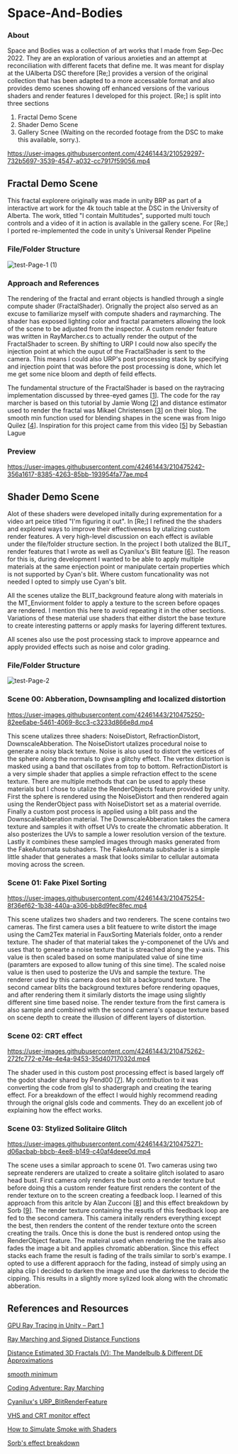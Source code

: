 # Space-And-Bodies

### About
Space and Bodies was a collection of art works that I made from Sep-Dec 2022. They are an exploration of various anxieties and an attempt at reconciliation with different facets that define me. It was meant for display at the UAlberta DSC therefore [Re;] provides a version of the original collection that has been adapted to a more accessable format and also provides demo scenes showing off enhanced versions of the various shaders and render features I developed for this project. [Re;] is split into three sections
  1. Fractal Demo Scene
  2. Shader Demo Scene
  3. Gallery Scnee (Waiting on the recorded footage from the DSC to make this available, sorry.).

https://user-images.githubusercontent.com/42461443/210529297-732b5697-3539-4547-a032-cc7917f59056.mp4

## Fractal Demo Scene
This fractal explorere originally was made in unity BRP as part of a interactive art work for the 4k touch table at the DSC in the University of Alberta. The work, titled "I contain Multitudes", supported multi touch controls and a video of it in action is available in the gallery scene. For [Re;] I ported re-implemented the code in unity's Universal Render Pipeline

### File/Folder Structure
![test-Page-1 (1)](https://user-images.githubusercontent.com/42461443/210488398-5b72b231-42ec-4873-99a5-866e64296b8b.svg)

### Approach and References
The rendering of the fractal and errant objects is handled through a single compute shader (FractalShader). Orignally the project also served as an excuse to familiarize myself with compute shaders and raymarching. The shader has exposed lighting color and fractal parameters allowing the look of the scene to be adjusted from the inspector. A custom render feature was written in RayMarcher.cs to actually render the output of the FractalShader to screen. By shifting to URP I could now also specify the injection point at which the ouput of the FractalShader is sent to the camera. This means I could also URP's post processing stack by specifying and injection point that was before the post processing is done, which let me get some nice bloom and depth of feild effects. 

The fundamental structure of the FractalShader is based on the raytracing implementation discussed by three-eyed games [[1](http://blog.three-eyed-games.com/2018/05/03/gpu-ray-tracing-in-unity-part-1/)]. The code for the ray marcher is based on this tutorial by Jamie Wong [[2](https://jamie-wong.com/2016/07/15/ray-marching-signed-distance-functions/#the-raymarching-algorithm)] and distance estimator used to render the fractal was Mikael Christensen [[3](http://blog.hvidtfeldts.net/index.php/2011/09/distance-estimated-3d-fractals-v-the-mandelbulb-different-de-approximations/)] on their blog. The smooth min function used for blending shapes in the scene was from Inigo Quilez [[4](https://www.iquilezles.org/www/articles/smin/smin.htm)]. Inspiration for this project came from this video [[5](https://youtu.be/Cp5WWtMoeKg)] by Sebastian Lague 

### Preview
https://user-images.githubusercontent.com/42461443/210475242-356a1617-8385-4263-85bb-193954fa77ae.mp4


## Shader Demo Scene
Alot of these shaders were developed initally during exprementation for a video art peice titled "I'm figuring it out". In [Re;] I refined the the shaders and explored ways to improve their effectiveness by utalizing custom render features. A very high-level discussion on each effect is avilable under the file/folder structure section. In the project I both utalized the BLIT_ render features that I wrote as well as Cyanilux's Blit feature [[6](https://github.com/Cyanilux/URP_BlitRenderFeature)]. The reason for this is, during development I wanted to be able to apply multiple materials at the same enjection point or manipulate certain properties which is not supported by Cyan's blit. Where custom funcationality was not needed I opted to simply use Cyan's blit. 

All the scenes utalize the BLIT_background feature along with materials in the MT_Enviorment folder to apply a texture to the screen before opaqes are rendered. I mention this here to avoid repeating it in the other sections. Variations of these material use shaders that either distort the base texture to create interesting patterns or apply masks for layering different textures.

All scenes also use the post processing stack to improve appearnce and apply provided effects such as noise and color grading.

### File/Folder Structure
![test-Page-2](https://user-images.githubusercontent.com/42461443/210497577-81372db4-0d39-4166-8259-597de543c253.svg)

### Scene 00: Abberation, Downsampling and localized distortion
https://user-images.githubusercontent.com/42461443/210475250-82ee6abe-5461-4069-8cc3-c3233d866e8d.mp4

This scene utalizes three shaders: NoiseDistort, RefractionDistort, DownscaleAbberation. The NoiseDistort utalizes procedural noise to generate a noisy black texture. Noise is also used to distort the vertices of the sphere along the normals to give a glitchy effect. The vertex distortion is masked using a band that oscillates from top to bottom. RefractionDistort is a very simple shader that applies a simple refraction effect to the scene texture. There are multiple methods that can be used to apply these materials but I chose to utalize the RenderObjects feature provided by unity. First the sphere is rendered using the NoiseDistort and then rendered again using the RenderObject pass with NoiseDistort set as a material override. Finally a custom post process is applied using a blit pass and the DownscaleAbberation material. The DownscaleAbberation takes the camera texture and samples it with offset UVs to create the chromatic abberation. It also posterizes the UVs to sample a lower resolution version of the texture. Lastly it combines these sampled images through masks generated from the FakeAutomata subshaders. The FakeAutomata subshader is a simple little shader that generates a mask that looks similar to cellular automata moving across the screen.

### Scene 01: Fake Pixel Sorting
https://user-images.githubusercontent.com/42461443/210475254-8f36ef62-1b38-440a-a306-bb8d9fec8fec.mp4

This scene utalizes two shaders and two renderers. The scene contains two cameras. The first camera uses a blit featuere to write distort the image using the Cam2Tex material in FauxSorting Materials folder, onto a render texture. The shader of that material takes the y-componenet of the UVs and uses that to genearte a noise texture that is streached along the y-axis. This value is then scaled based on some manipulated value of sine time (paramters are exposed to allow tuning of this sine time). The scaled noise value is then used to posterize the UVs and sample the texture. The renderer used by this camera does not blit a background texture.
The second camear blits the background textures before rendering opaques, and after rendering them it similarly distorts the image using slightly different sine time based noise. The render texture from the first camera is also sample and combined with the second camera's opaque texture based on scene depth to create the illusion of different layers of distortion.

### Scene 02: CRT effect
https://user-images.githubusercontent.com/42461443/210475262-272fc772-e74e-4e4a-9453-35d40717032d.mp4

The shader used in this custom post processing effect is based largely off the godot shader shared by Pend00 [[7](https://godotshaders.com/shader/vhs-and-crt-monitor-effect/)]. My contribution to it was converting the code from glsl to shadergraph and creating the tearing effect. For a breakdown of the effect I would highly recommend reading through the orignal glsls code and comments. They do an excellent job of explaining how the effect works.

### Scene 03: Stylized Solitaire Glitch
https://user-images.githubusercontent.com/42461443/210475271-d06acbab-bbcb-4ee8-b149-c40af4deee0d.mp4

The scene uses a similar approach to scene 01. Two cameras using two sepreate renderers are utalized to create a solitaire glitch isolated to asaro head bust. First camera only renders the bust onto a render texture but before doing this a custom render feature first renders the content of the render texture on to the screen creating a feedback loop. I learned of this approach from this aritcle by Alan Zucconi [[8](https://www.alanzucconi.com/2016/03/09/simulate-smoke-with-shaders/)] and this effect breakdown by Sorb [[9](https://twitter.com/SoerbGames/status/1570773880444448773?s=20&t=ifWw_myvdOQhEnu-xWt3eQ)]. The render texture containing the resutls of this feedback loop are fed to the second camera. This camera initally renders everything except the best, then renders the content of the render texture onto the screen creating the trails. Once this is done the bust is rendered ontop using the RenderObject feature. The mateiral used when rendering the the trails also fades the image a bit and applies chromatic abberation. Since this effect stacks each frame the result is fading of the trails similar to sorb's exampe. I opted to use a different appraoch for the fading, instead of simply using an alpha clip I decided to darken the image and use the darkness to decide the cipping. This results in a slightly more sylized look along with the chromatic abberation.

## References and Resources
[GPU Ray Tracing in Unity – Part 1](http://blog.three-eyed-games.com/2018/05/03/gpu-ray-tracing-in-unity-part-1/)

[Ray Marching and Signed Distance Functions](https://jamie-wong.com/2016/07/15/ray-marching-signed-distance-functions/#the-raymarching-algorithm)

[Distance Estimated 3D Fractals (V): The Mandelbulb & Different DE Approximations](http://blog.hvidtfeldts.net/index.php/2011/09/distance-estimated-3d-fractals-v-the-mandelbulb-different-de-approximations/)

[smooth minimum](https://www.iquilezles.org/www/articles/smin/smin.htm)

[Coding Adventure: Ray Marching](https://youtu.be/Cp5WWtMoeKg)

[Cyanilux's URP_BlitRenderFeature](https://github.com/Cyanilux/URP_BlitRenderFeature)

[VHS and CRT monitor effect](https://godotshaders.com/shader/vhs-and-crt-monitor-effect/)

[How to Simulate Smoke with Shaders](https://www.alanzucconi.com/2016/03/09/simulate-smoke-with-shaders/)

[Sorb's effect breakdown](https://twitter.com/SoerbGames/status/1570773880444448773?s=20&t=ifWw_myvdOQhEnu-xWt3eQ)
